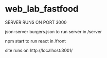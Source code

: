 # web_lab_fastfood

SERVER RUNS ON PORT 3000

json-server burgers.json to run server in /server

npm start to run react in /front

site runs on http://localhost:3001/
